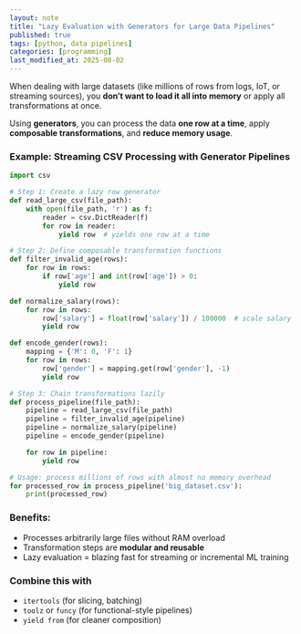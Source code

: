 ```yaml
---
layout: note
title: "Lazy Evaluation with Generators for Large Data Pipelines"
published: true
tags: [python, data pipelines]
categories: [programming]
last_modified_at: 2025-08-02
---
```


When dealing with large datasets (like millions of rows from logs, IoT, or streaming sources), you **don’t want to load it all into memory** or apply all transformations at once.

Using **generators**, you can process the data **one row at a time**, apply **composable transformations**, and **reduce memory usage**.

### Example: Streaming CSV Processing with Generator Pipelines

```python
import csv

# Step 1: Create a lazy row generator
def read_large_csv(file_path):
    with open(file_path, 'r') as f:
        reader = csv.DictReader(f)
        for row in reader:
            yield row  # yields one row at a time

# Step 2: Define composable transformation functions
def filter_invalid_age(rows):
    for row in rows:
        if row['age'] and int(row['age']) > 0:
            yield row

def normalize_salary(rows):
    for row in rows:
        row['salary'] = float(row['salary']) / 100000  # scale salary
        yield row

def encode_gender(rows):
    mapping = {'M': 0, 'F': 1}
    for row in rows:
        row['gender'] = mapping.get(row['gender'], -1)
        yield row

# Step 3: Chain transformations lazily
def process_pipeline(file_path):
    pipeline = read_large_csv(file_path)
    pipeline = filter_invalid_age(pipeline)
    pipeline = normalize_salary(pipeline)
    pipeline = encode_gender(pipeline)

    for row in pipeline:
        yield row

# Usage: process millions of rows with almost no memory overhead
for processed_row in process_pipeline('big_dataset.csv'):
    print(processed_row)
```

### Benefits:
- Processes arbitrarily large files without RAM overload
- Transformation steps are **modular and reusable**
- Lazy evaluation = blazing fast for streaming or incremental ML training

### Combine this with
- `itertools` (for slicing, batching)
- `toolz` or `funcy` (for functional-style pipelines)
- `yield from` (for cleaner composition)
